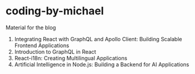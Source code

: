 # coding-by-michael
Material for the blog

1. Integrating React with GraphQL and Apollo Client: Building Scalable Frontend Applications
2. Introduction to GraphQL in React
3. React-i18n: Creating Multilingual Applications
4. Artificial Intelligence in Node.js: Building a Backend for AI Applications
